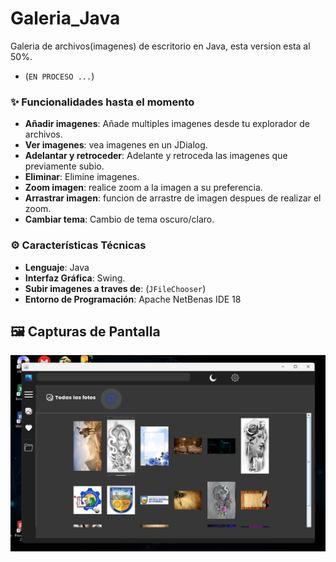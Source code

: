 # Galeria_Java
Galeria de archivos(imagenes) de escritorio en Java, esta version esta al 50%.
- (`EN PROCESO ...`)

### ✨ Funcionalidades hasta el momento

- **Añadir imagenes**: Añade multiples imagenes desde tu explorador de archivos.
- **Ver imagenes**: vea imagenes en un JDialog.
- **Adelantar y retroceder**: Adelante y retroceda las imagenes que previamente subio.
- **Eliminar**: Elimine imagenes.
- **Zoom imagen**: realice zoom a la imagen a su preferencia.
- **Arrastrar imagen**: funcion de arrastre de imagen despues de realizar el zoom.
- **Cambiar tema**: Cambio de tema oscuro/claro.

### ⚙️ Características Técnicas

- **Lenguaje**: Java
- **Interfaz Gráfica**: Swing.
- **Subir imagenes a traves de**: (`JFileChooser`)
- **Entorno de Programación**: Apache NetBenas IDE 18

## 🖼️ Capturas de Pantalla

![Galeria en acción](src/main/resources/img/captura.png)
